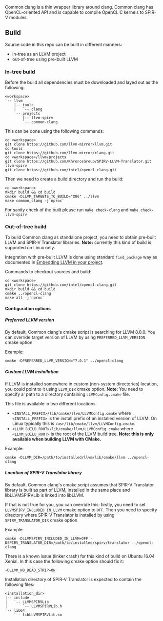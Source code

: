 Common clang is a thin wrapper library around clang. Common clang has
OpenCL-oriented API and is capable to compile OpenCL C kernels to SPIR-V
modules.

## Build

Source code in this repo can be built in different manners:
* in-tree as an LLVM project
* out-of-tree using pre-built LLVM

### In-tree build

Before the build all dependencies must be downloaded and layed out as the
following:

```
<workspace>
`-- llvm
    |-- tools
    |   `-- clang
    `-- projects
        |-- llvm-spirv
        `-- common-clang
```

This can be done using the following commands:
```
cd <workspace>
git clone https://github.com/llvm-mirror/llvm.git
cd tools
git clone https://github.com/llvm-mirror/clang.git
cd <workspace>/llvm/projects
git clone https://github.com/KhronosGroup/SPIRV-LLVM-Translator.git llvm-spirv
git clone https://github.com/intel/opencl-clang.git
```

Then we need to create a build directory and run the build:
```
cd <workspace>
mkdir build && cd build
cmake -DLLVM_TARGETS_TO_BUILD="X86" ../llvm
make common_clang -j`nproc`
```

For sanity check of the built please run `make check-clang` and
`make check-llvm-spirv`

### Out-of-tree build

To build Common clang as standalone project, you need to obtain pre-built LLVM
and SPIR-V Translator libraries. **Note:** currently this kind of build is
supported on Linux only.

Integration with pre-built LLVM is done using standard `find_package` way as
documented in [Embedding LLVM in your project](https://llvm.org/docs/CMake.html#embedding-llvm-in-your-project).

Commands to checkout sources and build:
```
cd <workspace>
git clone https://github.com/intel/opencl-clang.git
mkdir build && cd build
cmake ../opencl-clang
make all -j`nproc`
```

#### Configuration options

##### Preferred LLVM version

By default, Common clang's cmake script is searching for LLVM 8.0.0. You can
override target version of LLVM by using `PREFERRED_LLVM_VERSION` cmake option:

Example:
```
cmake -DPREFERRED_LLVM_VERSION="7.0.1" ../opencl-clang
```

##### Custom LLVM installation

If LLVM is installed somewhere in custom (non-system directories) location, you
could point to it using `LLVM_DIR` cmake option. **Note**: You need to specify a'
path to a directory containing `LLVMConfig.cmake` file.

This file is available in two different locations.
* `<INSTALL_PREFIX>/lib/cmake/llvm/LLVMConfig.cmake` where `<INSTALL_PREFIX>`
  is the install prefix of an installed version of LLVM. On Linux typically this
  is `/usr/lib/cmake/llvm/LLVMConfig.cmake`.
* `<LLVM_BUILD_ROOT>/lib/cmake/llvm/LLVMConfig.cmake` where `<LLVM_BUILD_ROOT>`
  is the root of the LLVM build tree.
  **Note: this is only available when building LLVM with CMake.**

Example:
```
cmake -DLLVM_DIR=/path/to/installed/llvm/lib/cmake/llvm ../opencl-clang
```

##### Location of SPIR-V Translator library

By default, Common clang's cmake script assumes that SPIR-V Translator library
is built as part of LLVM, installed in the same place and libLLVMSPIRVLib is
linked into libLLVM.

If that is not true for you, you can override this: firstly, you need to set
`LLVMSPIRV_INCLUDED_IN_LLVM` cmake option to `OFF`. Then you need to specify
directory where SPIR-V Translator is installed by using `SPIRV_TRANSLATOR_DIR`
cmake option.

Example:
```
cmake -DLLVMSPIRV_INCLUDED_IN_LLVM=OFF -DSPIRV_TRANSLATOR_DIR=/path/to/installed/spirv/translator ../opencl-clang
```

There is a known issue (linker crash) for this kind of build on Ubuntu 16.04 Xenial.
In this case the following cmake option should fix it:
```
-DLLVM_NO_DEAD_STRIP=ON
```

Installation directory of SPIR-V Translator is expected to contain the
following files:
```
<installation_dir>
|-- include
|   `-- LLVMSPIRVLib
|       `-- LLVMSPIRVLib.h
`-- lib64
    `-- libLLVMSPIRVLib.so
```
